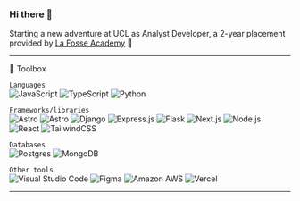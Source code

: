 ### Hi there 👋

Starting a new adventure at UCL as Analyst Developer, a 2-year placement provided by [La Fosse Academy](https://www.lafosseacademy.com) 🔭

---

🧰 Toolbox

`Languages`     
<img src="https://img.shields.io/badge/javascript-%23323330.svg?logo=javascript&logoColor=%23F7DF1E&style=for-the-badge" alt="JavaScript" />&nbsp;<img src="https://img.shields.io/badge/typescript-%23007acc.svg?logo=typescript&logoColor=white&style=for-the-badge" alt="TypeScript" />&nbsp;<img src="https://img.shields.io/badge/python-%2314354c.svg?logo=python&logoColor=white&style=for-the-badge" alt="Python" />&nbsp;

`Frameworks/libraries`         
<img src="https://img.shields.io/badge/astro-%23ff5d01.svg?logo=astro&logoColor=white&style=for-the-badge" alt="Astro" />&nbsp;<img src="https://img.shields.io/badge/astro-%23ff5d01.svg?logo=astro&logoColor=white&style=for-the-badge" alt="Astro" />&nbsp;<img src="https://img.shields.io/badge/django-%23092e20.svg?logo=django&logoColor=white&style=for-the-badge" alt="Django" />&nbsp;<img src="https://img.shields.io/badge/express.js-%23000000.svg?logo=express&logoColor=white&style=for-the-badge" alt="Express.js" />&nbsp;<img src="https://img.shields.io/badge/flask-%23000000.svg?logo=flask&logoColor=white&style=for-the-badge" alt="Flask" />&nbsp;<img src="https://img.shields.io/badge/next.js-%23000000.svg?logo=next.js&logoColor=white&style=for-the-badge" alt="Next.js" />&nbsp;<img src="https://img.shields.io/badge/node.js-%2343853d.svg?logo=node.js&logoColor=white&style=for-the-badge" alt="Node.js" />&nbsp;<img src="https://img.shields.io/badge/react-%2320232a.svg?logo=react&logoColor=%2361dafb&style=for-the-badge" alt="React" />&nbsp;<img src="https://img.shields.io/badge/tailwindcss-%2338b2ac.svg?logo=tailwind-css&logoColor=white&style=for-the-badge" alt="TailwindCSS" />

`Databases`        
<img src="https://img.shields.io/badge/postgres-%23336791.svg?logo=postgresql&logoColor=white&style=for-the-badge" alt="Postgres" />&nbsp;<img src="https://img.shields.io/badge/mongodb-%234ea94b.svg?logo=mongodb&logoColor=white&style=for-the-badge" alt="MongoDB" />

`Other tools`     
<img src="https://img.shields.io/badge/visual%20studio%20code-%230078d7.svg?logo=visual-studio-code&logoColor=white&style=for-the-badge" alt="Visual Studio Code" />&nbsp;<img src="https://img.shields.io/badge/figma-%23f24e1e.svg?logo=figma&logoColor=white&style=for-the-badge" alt="Figma" />&nbsp;<img src="https://img.shields.io/badge/amazon%20aws-%23232f3e.svg?logo=amazonaws&logoColor=white&style=for-the-badge" alt="Amazon AWS" />&nbsp;<img src="https://img.shields.io/badge/vercel-%23000000.svg?logo=vercel&logoColor=white&style=for-the-badge" alt="Vercel" />


---

<!--
**liambrockpy/liambrockpy** is a ✨ _special_ ✨ repository because its `README.md` (this file) appears on your GitHub profile.

Here are some ideas to get you started:

- 🔭 I’m currently working on ...
- 🌱 I’m currently learning ...
- 👯 I’m looking to collaborate on ...
- 🤔 I’m looking for help with ...
- 💬 Ask me about ...
- 📫 How to reach me: ...
- 😄 Pronouns: ...
- ⚡ Fun fact: ...
-->
